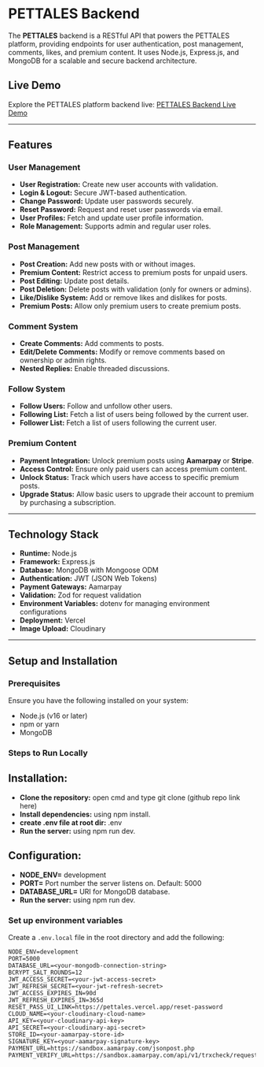 # PETTALES Backend

The **PETTALES** backend is a RESTful API that powers the PETTALES platform, providing endpoints for user authentication, post management, comments, likes, and premium content. It uses Node.js, Express.js, and MongoDB for a scalable and secure backend architecture.

## Live Demo

Explore the PETTALES platform backend live: [PETTALES Backend Live Demo](https://pet-tales-server-side.vercel.app/)

---

## Features

### User Management

- **User Registration:** Create new user accounts with validation.
- **Login & Logout:** Secure JWT-based authentication.
- **Change Password:** Update user passwords securely.
- **Reset Password:** Request and reset user passwords via email.
- **User Profiles:** Fetch and update user profile information.
- **Role Management:** Supports admin and regular user roles.

### Post Management

- **Post Creation:** Add new posts with or without images.
- **Premium Content:** Restrict access to premium posts for unpaid users.
- **Post Editing:** Update post details.
- **Post Deletion:** Delete posts with validation (only for owners or admins).
- **Like/Dislike System:** Add or remove likes and dislikes for posts.
- **Premium Posts:** Allow only premium users to create premium posts.

### Comment System

- **Create Comments:** Add comments to posts.
- **Edit/Delete Comments:** Modify or remove comments based on ownership or admin rights.
- **Nested Replies:** Enable threaded discussions.

### Follow System

- **Follow Users:** Follow and unfollow other users.
- **Following List:** Fetch a list of users being followed by the current user.
- **Follower List:** Fetch a list of users following the current user.

### Premium Content

- **Payment Integration:** Unlock premium posts using **Aamarpay** or **Stripe**.
- **Access Control:** Ensure only paid users can access premium content.
- **Unlock Status:** Track which users have access to specific premium posts.
- **Upgrade Status:** Allow basic users to upgrade their account to premium by purchasing a subscription.

---

## Technology Stack

- **Runtime:** Node.js
- **Framework:** Express.js
- **Database:** MongoDB with Mongoose ODM
- **Authentication:** JWT (JSON Web Tokens)
- **Payment Gateways:** Aamarpay
- **Validation:** Zod for request validation
- **Environment Variables:** dotenv for managing environment configurations
- **Deployment:** Vercel
- **Image Upload:** Cloudinary

---

## Setup and Installation

### Prerequisites

Ensure you have the following installed on your system:

- Node.js (v16 or later)
- npm or yarn
- MongoDB

### Steps to Run Locally

## Installation:

- **Clone the repository:** open cmd and type git clone (github repo link here)
- **Install dependencies:** using npm install.
- **create .env file at root dir:** .env
- **Run the server:** using npm run dev.

## Configuration:

- **NODE_ENV=** development
- **PORT=** Port number the server listens on. Default: 5000
- **DATABASE_URL=** URI for MongoDB database.
- **Run the server:** using npm run dev.

### Set up environment variables

Create a `.env.local` file in the root directory and add the following:

```plaintext
NODE_ENV=development
PORT=5000
DATABASE_URL=<your-mongodb-connection-string>
BCRYPT_SALT_ROUNDS=12
JWT_ACCESS_SECRET=<your-jwt-access-secret>
JWT_REFRESH_SECRET=<your-jwt-refresh-secret>
JWT_ACCESS_EXPIRES_IN=90d
JWT_REFRESH_EXPIRES_IN=365d
RESET_PASS_UI_LINK=https://pettales.vercel.app/reset-password
CLOUD_NAME=<your-cloudinary-cloud-name>
API_KEY=<your-cloudinary-api-key>
API_SECRET=<your-cloudinary-api-secret>
STORE_ID=<your-aamarpay-store-id>
SIGNATURE_KEY=<your-aamarpay-signature-key>
PAYMENT_URL=https://sandbox.aamarpay.com/jsonpost.php
PAYMENT_VERIFY_URL=https://sandbox.aamarpay.com/api/v1/trxcheck/request.php

```
